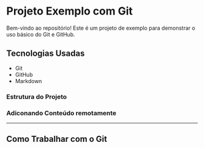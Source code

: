 # Projeto Exemplo com Git

Bem-vindo ao repositório! Este é um projeto de exemplo para demonstrar o uso básico do Git e GitHub.

## Tecnologias Usadas

- Git
- GitHub
- Markdown

### Estrutura do Projeto

### Adiconando Conteúdo remotamente

---

## Como Trabalhar com o Git
